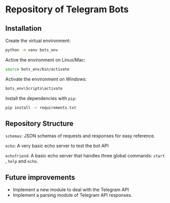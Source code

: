 # Repository of Telegram Bots

## Installation

Create the virtual environment:

```bash
python -m venv bots_env
```

Active the environment on Linux/Mac:

```bash
source bots_env/bin/activate
```

Activate the environment on Windows:

```txt
bots_env\Scripts\activate
```

Install the dependencies with `pip`:

```bash
pip install -r requirements.txt
```

## Repository Structure

`schemas`: JSON schemas of requests and responses for easy reference.

`echo`: A very basic echo server to test the bot API

`echofriend`: A basic echo server that handles three global commands: `start`
, `help` and `echo`.

## Future improvements

- Implement a new module to deal with the Telegram API
- Implement a parsing module of Telegram API responses.
